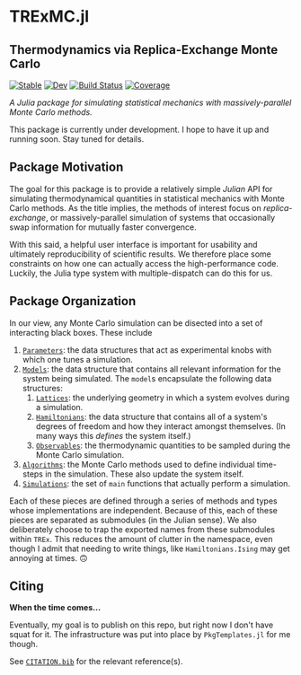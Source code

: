 <!-- # TREx.jl -->
# TRExMC.jl
## Thermodynamics via Replica-Exchange Monte Carlo

[![Stable](https://img.shields.io/badge/docs-stable-blue.svg)](https://meese-wj.github.io/TREx.jl/stable/)
[![Dev](https://img.shields.io/badge/docs-dev-blue.svg)](https://meese-wj.github.io/TREx.jl/dev/)
[![Build Status](https://github.com/meese-wj/TREx.jl/actions/workflows/CI.yml/badge.svg?branch=main)](https://github.com/meese-wj/TREx.jl/actions/workflows/CI.yml?query=branch%3Amain)
[![Coverage](https://codecov.io/gh/meese-wj/TREx.jl/branch/main/graph/badge.svg)](https://codecov.io/gh/meese-wj/TREx.jl)

*A Julia package for simulating statistical mechanics with massively-parallel Monte Carlo methods.*

This package is currently under development. I hope to have it up and running soon. Stay tuned for details.

## Package Motivation

The goal for this package is to provide a relatively simple *Julian* API for simulating thermodynamical quantities in statistical mechanics with Monte Carlo methods. As the title implies, the methods of interest focus on *replica-exchange*, or massively-parallel simulation of systems that occasionally swap information for mutually faster convergence.

With this said, a helpful user interface is important for usability and ultimately reproducibility of scientific results. We therefore place some constraints on how one can actually access the high-performance code. Luckily, the Julia type system with multiple-dispatch can do this for us.

## Package Organization

In our view, any Monte Carlo simulation can be disected into a set of interacting black boxes. These include

1. [`Parameters`](src/Parameters/): the data structures that act as experimental knobs with which one tunes a simulation.
1. [`Models`](src/Models): the data structure that contains all relevant information for the system being simulated. The `model`s encapsulate the following data structures:
    1. [`Lattices`](src/Models/Lattices/): the underlying geometry in which a system evolves during a simulation.
    1. [`Hamiltonians`](src/Models/Hamiltonians/): the data structure that contains all of a system's degrees of freedom and how they interact amongst themselves. (In many ways this *defines* the system itself.)
    1. [`Observables`](src/Models/Observables): the thermodynamic quantities to be sampled during the Monte Carlo simulation.
1. [`Algorithms`](src/Algorithms/): the Monte Carlo methods used to define individual time-steps in the simulation. These also update the system itself.
1. [`Simulations`](src/Simulations/): the set of `main` functions that actually perform a simulation.

Each of these pieces are defined through a series of methods and types whose implementations are independent. Because of this, each of these pieces are separated as submodules (in the Julian sense). We also deliberately choose to trap the exported names from these submodules within `TREx`. This reduces the amount of clutter in the namespace, even though I admit that needing to write things, like `Hamiltonians.Ising` may get annoying at times. 🙃

## Citing 

**When the time comes...**

Eventually, my goal is to publish on this repo, but right now I don't have squat for it. The infrastructure was put into place by `PkgTemplates.jl` for me though.

See [`CITATION.bib`](CITATION.bib) for the relevant reference(s).
